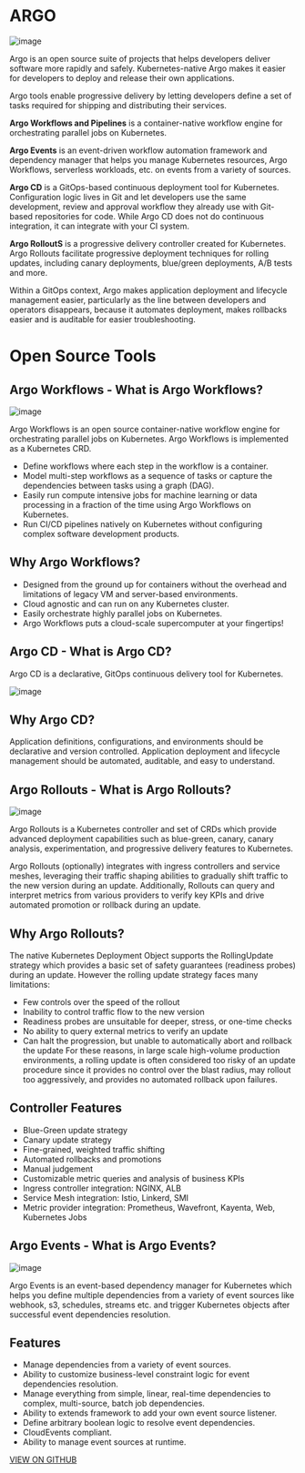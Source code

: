

# ARGO


![image](https://user-images.githubusercontent.com/85386116/134485671-5a10a8f4-1e88-4243-aeb5-d469a6e71450.png)

Argo is an open source suite of projects that helps developers deliver software more rapidly and safely. Kubernetes-native Argo makes it easier for developers to deploy and release their own applications.

Argo tools enable progressive delivery by letting developers define a set of tasks required for shipping and distributing their services.

**Argo Workflows and Pipelines** is a container-native workflow engine for orchestrating parallel jobs on Kubernetes.

**Argo Events** is an event-driven workflow automation framework and dependency manager that helps you manage Kubernetes resources, Argo Workflows, serverless workloads, etc. on events from a variety of sources.

**Argo CD** is a GitOps-based continuous deployment tool for Kubernetes. Configuration logic lives in Git and let developers use the same development, review and approval workflow they already use with Git-based repositories for code. While Argo CD does not do continuous integration, it can integrate with your CI system.

**Argo RolloutS** is a progressive delivery controller created for Kubernetes. Argo Rollouts facilitate progressive deployment techniques for rolling updates, including canary deployments, blue/green deployments, A/B tests and more.

Within a GitOps context, Argo makes application deployment and lifecycle management easier, particularly as the line between developers and operators disappears, because it automates deployment, makes rollbacks easier and is auditable for easier troubleshooting.

# Open Source Tools

## Argo Workflows - What is Argo Workflows?

![image](https://user-images.githubusercontent.com/85386116/134487545-d14be410-3698-4556-9f36-87685a8a2f8e.png)


Argo Workflows is an open source container-native workflow engine for orchestrating parallel jobs on Kubernetes. Argo Workflows is implemented as a Kubernetes CRD.

- Define workflows where each step in the workflow is a container.
- Model multi-step workflows as a sequence of tasks or capture the dependencies between tasks using a graph (DAG).
- Easily run compute intensive jobs for machine learning or data processing in a fraction of the time using Argo Workflows on Kubernetes.
- Run CI/CD pipelines natively on Kubernetes without configuring complex software development products.

## Why Argo Workflows?

- Designed from the ground up for containers without the overhead and limitations of legacy VM and server-based environments.
- Cloud agnostic and can run on any Kubernetes cluster.
- Easily orchestrate highly parallel jobs on Kubernetes.
- Argo Workflows puts a cloud-scale supercomputer at your fingertips!

## Argo CD - What is Argo CD?
Argo CD is a declarative, GitOps continuous delivery tool for Kubernetes.

![image](https://user-images.githubusercontent.com/85386116/134487927-42820545-ea13-4ce2-b356-b73ec79b5e5b.png)

## Why Argo CD?

Application definitions, configurations, and environments should be declarative and version controlled. Application deployment and lifecycle management should be automated, auditable, and easy to understand.


## Argo Rollouts - What is Argo Rollouts?
![image](https://user-images.githubusercontent.com/85386116/134488215-f4d848f5-5651-4f44-86b0-1b457d4ccf97.png)

Argo Rollouts is a Kubernetes controller and set of CRDs which provide advanced deployment capabilities such as blue-green, canary, canary analysis, experimentation, and progressive delivery features to Kubernetes.

Argo Rollouts (optionally) integrates with ingress controllers and service meshes, leveraging their traffic shaping abilities to gradually shift traffic to the new version during an update. Additionally, Rollouts can query and interpret metrics from various providers to verify key KPIs and drive automated promotion or rollback during an update.

## Why Argo Rollouts?

The native Kubernetes Deployment Object supports the RollingUpdate strategy which provides a basic set of safety guarantees (readiness probes) during an update. However the rolling update strategy faces many limitations:

- Few controls over the speed of the rollout
- Inability to control traffic flow to the new version
- Readiness probes are unsuitable for deeper, stress, or one-time checks
- No ability to query external metrics to verify an update
- Can halt the progression, but unable to automatically abort and rollback the update
For these reasons, in large scale high-volume production environments, a rolling update is often considered too risky of an update procedure since it provides no control over the blast radius, may rollout too aggressively, and provides no automated rollback upon failures.

## Controller Features

- Blue-Green update strategy
- Canary update strategy
- Fine-grained, weighted traffic shifting
- Automated rollbacks and promotions
- Manual judgement
- Customizable metric queries and analysis of business KPIs
- Ingress controller integration: NGINX, ALB
- Service Mesh integration: Istio, Linkerd, SMI
- Metric provider integration: Prometheus, Wavefront, Kayenta, Web, Kubernetes Jobs

## Argo Events - What is Argo Events?

![image](https://user-images.githubusercontent.com/85386116/134488754-d4c512a5-62a7-4c50-a0a0-b237289dc472.png)

Argo Events is an event-based dependency manager for Kubernetes which helps you define multiple dependencies from a variety of event sources like webhook, s3, schedules, streams etc. and trigger Kubernetes objects after successful event dependencies resolution.

## Features
- Manage dependencies from a variety of event sources.
- Ability to customize business-level constraint logic for event dependencies resolution.
- Manage everything from simple, linear, real-time dependencies to complex, multi-source, batch job dependencies.
- Ability to extends framework to add your own event source listener.
- Define arbitrary boolean logic to resolve event dependencies.
- CloudEvents compliant.
- Ability to manage event sources at runtime.

[VIEW ON GITHUB](https://argoproj.github.io/)
